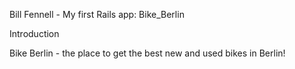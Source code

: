 Bill Fennell - My first Rails app: Bike_Berlin

Introduction

Bike Berlin - the place to get the best new and used bikes in Berlin!

